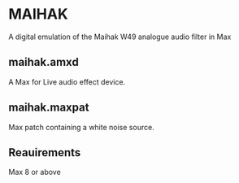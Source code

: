 # MAIHAK
A digital emulation of the Maihak W49 analogue audio filter in Max
## maihak.amxd
A Max for Live audio effect device.
## maihak.maxpat
Max patch containing a white noise source.
## Reauirements
Max 8 or above
